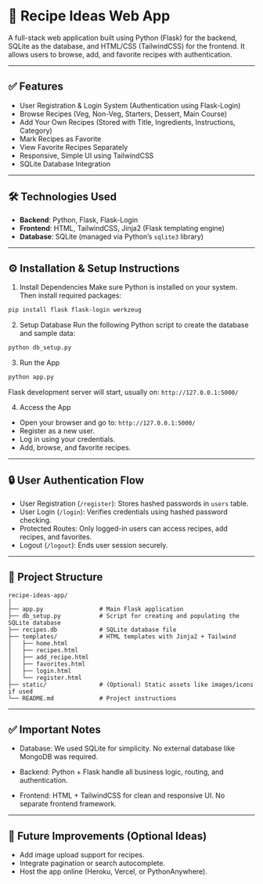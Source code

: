# 🍳 Recipe Ideas Web App

A full-stack web application built using Python (Flask) for the backend, SQLite as the database, and HTML/CSS (TailwindCSS) for the frontend. It allows users to browse, add, and favorite recipes with authentication.

---

## ✅ Features

* User Registration & Login System (Authentication using Flask-Login)
* Browse Recipes (Veg, Non-Veg, Starters, Dessert, Main Course)
* Add Your Own Recipes (Stored with Title, Ingredients, Instructions, Category)
* Mark Recipes as Favorite
* View Favorite Recipes Separately
* Responsive, Simple UI using TailwindCSS
* SQLite Database Integration

---

## 🛠️ Technologies Used

* **Backend**: Python, Flask, Flask-Login
* **Frontend**: HTML, TailwindCSS, Jinja2 (Flask templating engine)
* **Database**: SQLite (managed via Python’s `sqlite3` library)

---

## ⚙️ Installation & Setup Instructions


1. Install Dependencies
   Make sure Python is installed on your system.
   Then install required packages:

```bash
pip install flask flask-login werkzeug
```

2. Setup Database
   Run the following Python script to create the database and sample data:

```bash
python db_setup.py
```

3. Run the App

```bash
python app.py
```

Flask development server will start, usually on:
`http://127.0.0.1:5000/`

4. Access the App

* Open your browser and go to: `http://127.0.0.1:5000/`
* Register as a new user.
* Log in using your credentials.
* Add, browse, and favorite recipes.

---

## 🔒 User Authentication Flow

* User Registration (`/register`): Stores hashed passwords in `users` table.
* User Login (`/login`): Verifies credentials using hashed password checking.
* Protected Routes: Only logged-in users can access recipes, add recipes, and favorites.
* Logout (`/logout`): Ends user session securely.

---

## 📂 Project Structure

```
recipe-ideas-app/
│
├── app.py                # Main Flask application  
├── db_setup.py           # Script for creating and populating the SQLite database  
├── recipes.db            # SQLite database file  
├── templates/            # HTML templates with Jinja2 + Tailwind  
│   ├── home.html  
│   ├── recipes.html  
│   ├── add_recipe.html  
│   ├── favorites.html  
│   ├── login.html  
│   └── register.html  
├── static/               # (Optional) Static assets like images/icons if used  
└── README.md             # Project instructions
```

---

## ✅ Important Notes

* Database:
  We used SQLite for simplicity. No external database like MongoDB was required.

* Backend:
  Python + Flask handle all business logic, routing, and authentication.

* Frontend:
  HTML + TailwindCSS for clean and responsive UI. No separate frontend framework.

---

## 🌟 Future Improvements (Optional Ideas)

* Add image upload support for recipes.
* Integrate pagination or search autocomplete.
* Host the app online (Heroku, Vercel, or PythonAnywhere).

